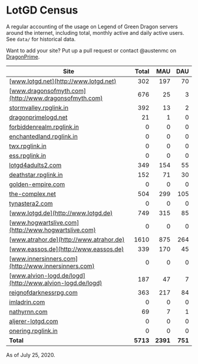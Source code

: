 # LotGD Census
A regular accounting of the usage on Legend of Green Dragon servers around the internet, including total, monthly active and daily active users. See `data/` for historical data.

Want to add your site? Put up a pull request or contact @austenmc on [DragonPrime](http://dragonprime.net).


Site | Total | MAU | DAU
--- | ---:| ---:| ---:
[www.lotgd.net](http://www.lotgd.net)|302|197|70
[www.dragonsofmyth.com](http://www.dragonsofmyth.com)|676|25|3
[stormvalley.rpglink.in](http://stormvalley.rpglink.in)|392|13|2
[dragonprimelogd.net](http://dragonprimelogd.net)|21|1|0
[forbiddenrealm.rpglink.in](http://forbiddenrealm.rpglink.in)|0|0|0
[enchantedland.rpglink.in](http://enchantedland.rpglink.in)|0|0|0
[twx.rpglink.in](http://twx.rpglink.in)|0|0|0
[ess.rpglink.in](http://ess.rpglink.in)|0|0|0
[lotgd4adults2.com](http://lotgd4adults2.com)|349|154|55
[deathstar.rpglink.in](http://deathstar.rpglink.in)|152|71|30
[golden-empire.com](http://golden-empire.com)|0|0|0
[the-complex.net](http://the-complex.net)|504|299|105
[tynastera2.com](http://tynastera2.com)|0|0|0
[www.lotgd.de](http://www.lotgd.de)|749|315|85
[www.hogwartslive.com](http://www.hogwartslive.com)|0|0|0
[www.atrahor.de](http://www.atrahor.de)|1610|875|264
[www.eassos.de](http://www.eassos.de)|339|170|45
[www.innersinners.com](http://www.innersinners.com)|0|0|0
[www.alvion-logd.de/logd](http://www.alvion-logd.de/logd)|187|47|7
[reignofdarknessrpg.com](http://reignofdarknessrpg.com)|363|217|84
[imladrin.com](http://imladrin.com)|0|0|0
[nathyrnn.com](http://nathyrnn.com)|69|7|1
[aljerer-lotgd.com](http://aljerer-lotgd.com)|0|0|0
[onering.rpglink.in](http://onering.rpglink.in)|0|0|0
**Total**|**5713**|**2391**|**751**

As of July 25, 2020.
